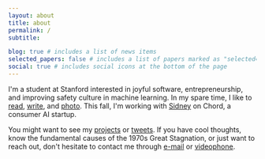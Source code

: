 ```yaml
---
layout: about
title: about
permalink: /
subtitle:

blog: true # includes a list of news items
selected_papers: false # includes a list of papers marked as "selected={true}"
social: true # includes social icons at the bottom of the page
---
```


I'm a student at Stanford interested in joyful software, entrepreneurship, and improving safety culture in machine learning. In my spare
time, I like to [read](/reads), [write](/blog/), and [photo](https://www.icloud.com/sharedalbum/#B0iJtdOXmkYghC). This fall, I'm working with [Sidney](https://shough.me) on Chord, a consumer AI startup.

You might want to see my [projects](https://github.com/kliu128) or
[tweets](https://twitter.com/kliu128). If you have cool thoughts, know the fundamental causes of the 1970s Great Stagnation, or just want to reach out, don't hesitate to contact me through
[e-mail](mailto:kevin@kliu.io) or [videophone](https://calendly.com/kliu128).

